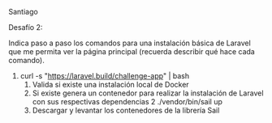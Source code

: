 Santiago

Desafío 2:

Indica paso a paso los comandos para una instalación básica de Laravel que me permita ver la página principal (recuerda describir qué hace cada comando).


1. curl -s "https://laravel.build/challenge-app" | bash
    1. Valida si existe una instalación local de Docker
    2. Si existe genera un contenedor para realizar la instalación de Laravel con sus respectivas dependencias
       2 ./vendor/bin/sail up
    1. Descargar y levantar los contenedores de la librería Sail
